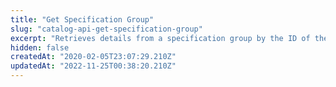 ```yaml
---
title: "Get Specification Group"
slug: "catalog-api-get-specification-group"
excerpt: "Retrieves details from a specification group by the ID of the group. \r\n## Response body example\r\n\r\n```json\r\n{\r\n  \"CategoryId\": 1,\r\n  \"Id\": 6,\r\n  \"Name\": \"Sizes\",\r\n  \"Position\": 3\r\n}\r\n```"
hidden: false
createdAt: "2020-02-05T23:07:29.210Z"
updatedAt: "2022-11-25T00:38:20.210Z"
---
```

